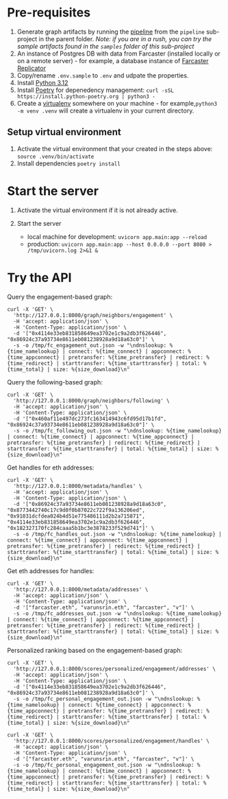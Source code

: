 # Pre-requisites
1. Generate graph artifacts by running the [pipeline](../pipeline/Readme.md) from the `pipeline` sub-project in the parent folder. *Note: if you are in a rush, you can try the sample artifacts found in the `samples` folder of this sub-project*
2. An instance of Postgres DB with data from Farcaster (installed locally or on a remote server)  - for example, a database instance of [Farcaster Replicator](https://github.com/farcasterxyz/hub-monorepo/tree/main/apps/replicator) 
3. Copy/rename `.env.sample` to `.env` and udpate the properties.
4. Install [Python 3.12](https://www.python.org/downloads/)
5. Install [Poetry](https://python-poetry.org) for depenedency management:
`curl -sSL https://install.python-poetry.org | python3 -`
6. Create a [virtualenv](https://docs.python.org/3/library/venv.html) somewhere on your machine - for example,`python3 -m venv .venv` will create a virtualenv in your current directory.

## Setup virtual environment
1. Activate the virtual environment that your created in the steps above: `source .venv/bin/activate`
2. Install dependencies `poetry install`

# Start the server
1. Activate the virtual environment if it is not already active.
2. Start the server

	- local machine for development: `uvicorn app.main:app --reload`
	- production: `uvicorn app.main:app --host 0.0.0.0 --port 8080 > /tmp/uvicorn.log 2>&1 &`

# Try the API

Query the engagement-based graph:

```
curl -X 'GET' \
  'http://127.0.0.1:8000/graph/neighbors/engagement' \
  -H 'accept: application/json' \
  -H 'Content-Type: application/json' \
  -d '["0x4114e33eb831858649ea3702e1c9a2db3f626446", "0x86924c37a93734e8611eb081238928a9d18a63c0"]' \
  -s -o /tmp/fc_engagement_out.json -w "\ndnslookup: %{time_namelookup} | connect: %{time_connect} | appconnect: %{time_appconnect} | pretransfer: %{time_pretransfer} | redirect: %{time_redirect} | starttransfer: %{time_starttransfer} | total: %{time_total} | size: %{size_download}\n"
```

Query the following-based graph:

```
curl -X 'GET' \
  'http://127.0.0.1:8000/graph/neighbors/following' \
  -H 'accept: application/json' \
  -H 'Content-Type: application/json' \
  -d '["0x460af11e497dc273fc163414943c6fd95d17b1fd", "0x86924c37a93734e8611eb081238928a9d18a63c0"]' \
  -s -o /tmp/fc_following_out.json -w "\ndnslookup: %{time_namelookup} | connect: %{time_connect} | appconnect: %{time_appconnect} | pretransfer: %{time_pretransfer} | redirect: %{time_redirect} | starttransfer: %{time_starttransfer} | total: %{time_total} | size: %{size_download}\n"
```

Get handles for eth addresses:

```
curl -X 'GET' \
  'http://127.0.0.1:8000/metadata/handles' \
  -H 'accept: application/json' \
  -H 'Content-Type: application/json' \
  -d '["0x86924c37a93734e8611eb081238928a9d18a63c0", "0x8773442740c17c9d0f0b87022c722f9a136206ed", "0x91031dcfdea024b4d51e775486111d2b2a715871", "0x4114e33eb831858649ea3702e1c9a2db3f626446", "0x182327170fc284caaa5b1bc3e3878233f529d741"]' \
  -s -o /tmp/fc_handles_out.json -w "\ndnslookup: %{time_namelookup} | connect: %{time_connect} | appconnect: %{time_appconnect} | pretransfer: %{time_pretransfer} | redirect: %{time_redirect} | starttransfer: %{time_starttransfer} | total: %{time_total} | size: %{size_download}\n"
```
	
Get eth addresses for handles:

```
curl -X 'GET' \
  'http://127.0.0.1:8000/metadata/addresses' \
  -H 'accept: application/json' \
  -H 'Content-Type: application/json' \
  -d '["farcaster.eth", "varunsrin.eth", "farcaster", "v"]' \
  -s -o /tmp/fc_addresses_out.json -w "\ndnslookup: %{time_namelookup} | connect: %{time_connect} | appconnect: %{time_appconnect} | pretransfer: %{time_pretransfer} | redirect: %{time_redirect} | starttransfer: %{time_starttransfer} | total: %{time_total} | size: %{size_download}\n"
```

Personalized ranking based on the engagement-based graph:

```
curl -X 'GET' \
  'http://127.0.0.1:8000/scores/personalized/engagement/addresses' \
  -H 'accept: application/json' \
  -H 'Content-Type: application/json' \
  -d '["0x4114e33eb831858649ea3702e1c9a2db3f626446", "0x86924c37a93734e8611eb081238928a9d18a63c0"]' \
  -s -o /tmp/fc_personal_engagement_out.json -w "\ndnslookup: %{time_namelookup} | connect: %{time_connect} | appconnect: %{time_appconnect} | pretransfer: %{time_pretransfer} | redirect: %{time_redirect} | starttransfer: %{time_starttransfer} | total: %{time_total} | size: %{size_download}\n"
```

```
curl -X 'GET' \
  'http://127.0.0.1:8000/scores/personalized/engagement/handles' \
  -H 'accept: application/json' \
  -H 'Content-Type: application/json' \
  -d '["farcaster.eth", "varunsrin.eth", "farcaster", "v"]' \
  -s -o /tmp/fc_personal_engagement_out.json -w "\ndnslookup: %{time_namelookup} | connect: %{time_connect} | appconnect: %{time_appconnect} | pretransfer: %{time_pretransfer} | redirect: %{time_redirect} | starttransfer: %{time_starttransfer} | total: %{time_total} | size: %{size_download}\n"
```
